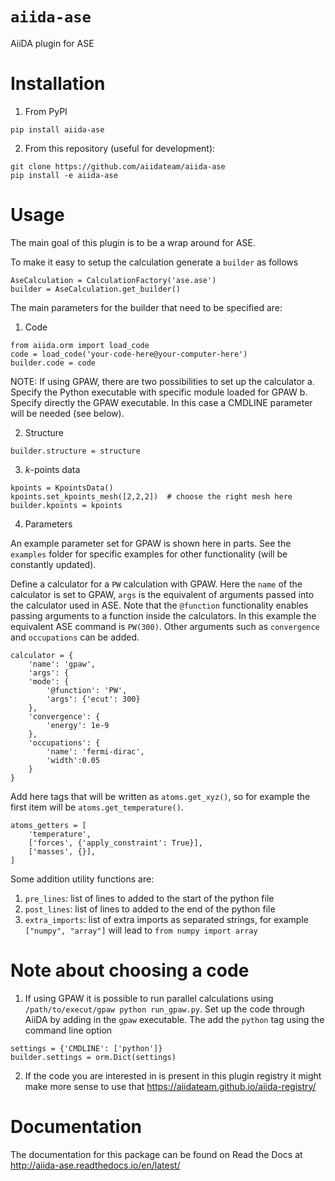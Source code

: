 # `aiida-ase`
AiiDA plugin for ASE

# Installation

1. From PyPI

```
pip install aiida-ase
```

2. From this repository (useful for development):

```
git clone https://github.com/aiidateam/aiida-ase
pip install -e aiida-ase
```

# Usage

The main goal of this plugin is to be a wrap around for ASE.

To make it easy to setup the calculation generate a `builder` as follows

```
AseCalculation = CalculationFactory('ase.ase')
builder = AseCalculation.get_builder()
```

The main parameters for the builder that need to be specified are:

1. Code

```
from aiida.orm import load_code
code = load_code('your-code-here@your-computer-here')
builder.code = code
```
NOTE: If using GPAW, there are two possibilities to set up the calculator
	a. Specify the Python executable with specific module loaded for GPAW
	b. Specify directly the GPAW executable. In this case a CMDLINE parameter will be needed (see below).

2. Structure
```
builder.structure = structure
```

3. _k_-points data
```
kpoints = KpointsData()
kpoints.set_kpoints_mesh([2,2,2])  # choose the right mesh here
builder.kpoints = kpoints
```

4. Parameters

An example parameter set for GPAW is shown here in parts. See the `examples` folder for specific examples for other functionality (will be constantly updated).

Define a calculator for a `PW` calculation with GPAW. Here the `name` of the calculator is set to GPAW, `args` is the equivalent of arguments passed into the calculator used in ASE. Note that the `@function` functionality enables passing arguments to a function inside the calculators. In this example the equivalent ASE command is `PW(300)`. Other arguments such as `convergence` and `occupations` can be added.
```
calculator = {
    'name': 'gpaw',
    'args': {
    'mode': {
        '@function': 'PW',
        'args': {'ecut': 300}
    },
    'convergence': {
        'energy': 1e-9
    },
    'occupations': {
        'name': 'fermi-dirac',
        'width':0.05
    }
}
```

Add here tags that will be written as `atoms.get_xyz()`, so for example the first item will be `atoms.get_temperature()`.
```
atoms_getters = [
    'temperature',
    ['forces', {'apply_constraint': True}],
    ['masses', {}],
]
```

Some addition utility functions are:

1. `pre_lines`: list of lines to added to the start of the python file
2. `post_lines`: list of lines to added to the end of the python file
3. `extra_imports`: list of extra imports as separated strings, for example `["numpy", "array"]` will lead to `from numpy import array`

# Note about choosing a code

1. If using GPAW it is possible to run parallel calculations using `/path/to/execut/gpaw python run_gpaw.py`. Set up the code through AiiDA by adding in the `gpaw` executable. The add the `python` tag using the command line option
```
settings = {'CMDLINE': ['python']}
builder.settings = orm.Dict(settings)
```

2. If the code you are interested in is present in this plugin registry it might make more sense to use that https://aiidateam.github.io/aiida-registry/


# Documentation
The documentation for this package can be found on Read the Docs at
http://aiida-ase.readthedocs.io/en/latest/
